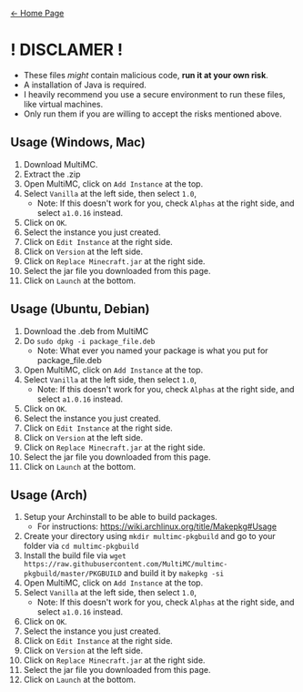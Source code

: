 [← Home Page](../README.md#7-other-content)

# ! DISCLAMER !
* These files *might* contain malicious code, **run it at your own risk**.
* A installation of Java is required.
* I heavily recommend you use a secure environment to run these files, like virtual machines.
* Only run them if you are willing to accept the risks mentioned above.

## Usage (Windows, Mac)
1. Download MultiMC.
2. Extract the .zip
3. Open MultiMC, click on `Add Instance` at the top.
4. Select `Vanilla` at the left side, then select `1.0`,
   - Note: If this doesn't work for you, check `Alphas` at the right side, and select `a1.0.16` instead.
5. Click on `OK`.
6. Select the instance you just created.
7. Click on `Edit Instance` at the right side.
8. Click on `Version` at the left side.
9. Click on `Replace Minecraft.jar` at the right side.
10. Select the jar file you downloaded from this page.
11. Click on `Launch` at the bottom.

## Usage (Ubuntu, Debian)
1. Download the .deb from MultiMC
2. Do `sudo dpkg -i package_file.deb`
   - Note: What ever you named your package is what you put for package_file.deb
3. Open MultiMC, click on `Add Instance` at the top.
4. Select `Vanilla` at the left side, then select `1.0`,
   - Note: If this doesn't work for you, check `Alphas` at the right side, and select `a1.0.16` instead.
5. Click on `OK`.
6. Select the instance you just created.
7. Click on `Edit Instance` at the right side.
8. Click on `Version` at the left side.
9. Click on `Replace Minecraft.jar` at the right side.
10. Select the jar file you downloaded from this page.
11. Click on `Launch` at the bottom.

## Usage (Arch)
1. Setup your Archinstall to be able to build packages.
    - For instructions: https://wiki.archlinux.org/title/Makepkg#Usage
2. Create your directory using `mkdir multimc-pkgbuild` and go to your folder via `cd multimc-pkgbuild`
3. Install the build file via `wget https://raw.githubusercontent.com/MultiMC/multimc-pkgbuild/master/PKGBUILD` and build it by `makepkg -si`
4. Open MultiMC, click on `Add Instance` at the top.
5. Select `Vanilla` at the left side, then select `1.0`,
   - Note: If this doesn't work for you, check `Alphas` at the right side, and select `a1.0.16` instead.
6. Click on `OK`.
7. Select the instance you just created.
8. Click on `Edit Instance` at the right side.
9. Click on `Version` at the left side.
10. Click on `Replace Minecraft.jar` at the right side.
11. Select the jar file you downloaded from this page.
12. Click on `Launch` at the bottom.
